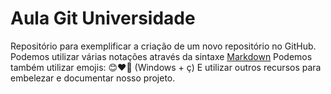 # Aula Git Universidade
Repositório para exemplificar a criação de um novo repositório no GitHub.
Podemos utilizar várias notações através da sintaxe [Markdown](https://www.markdownguide.org/basic-syntax/)
Podemos também utilizar emojis: 😊❤️🤣 (Windows + ç)
E utilizar outros recursos para embelezar e documentar nosso projeto.
